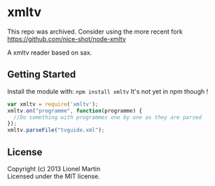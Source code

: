 
# xmltv

This repo was archived. Consider using the more recent fork https://github.com/nice-shot/node-xmltv

A xmltv reader based on sax.

## Getting Started
Install the module with: `npm install xmltv` It's not yet in npm though !

```javascript
var xmltv = require('xmltv');
xmltv.on("programme", function(programme) {
  //Do something with programmes one by one as they are parsed
});
xmltv.parseFile("tvguide.xml");
```

## License
Copyright (c) 2013 Lionel Martin  
Licensed under the MIT license.
